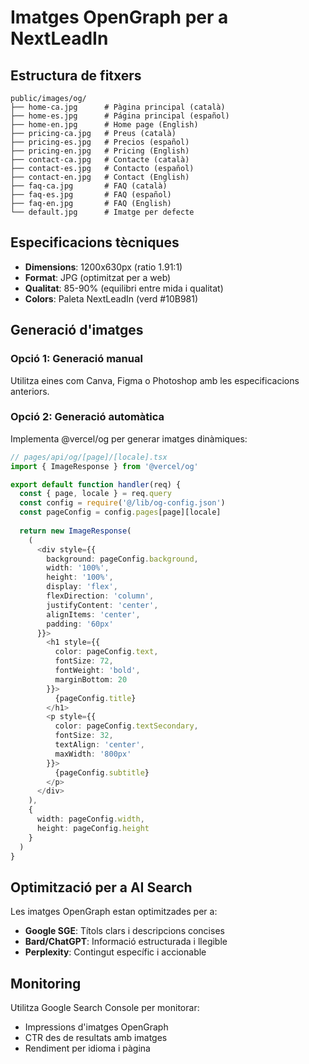 # Imatges OpenGraph per a NextLeadIn

## Estructura de fitxers

```
public/images/og/
├── home-ca.jpg      # Pàgina principal (català)
├── home-es.jpg      # Página principal (español)
├── home-en.jpg      # Home page (English)
├── pricing-ca.jpg   # Preus (català)
├── pricing-es.jpg   # Precios (español)
├── pricing-en.jpg   # Pricing (English)
├── contact-ca.jpg   # Contacte (català)
├── contact-es.jpg   # Contacto (español)
├── contact-en.jpg   # Contact (English)
├── faq-ca.jpg       # FAQ (català)
├── faq-es.jpg       # FAQ (español)
├── faq-en.jpg       # FAQ (English)
└── default.jpg      # Imatge per defecte
```

## Especificacions tècniques

- **Dimensions**: 1200x630px (ratio 1.91:1)
- **Format**: JPG (optimitzat per a web)
- **Qualitat**: 85-90% (equilibri entre mida i qualitat)
- **Colors**: Paleta NextLeadIn (verd #10B981)

## Generació d'imatges

### Opció 1: Generació manual
Utilitza eines com Canva, Figma o Photoshop amb les especificacions anteriors.

### Opció 2: Generació automàtica
Implementa @vercel/og per generar imatges dinàmiques:

```typescript
// pages/api/og/[page]/[locale].tsx
import { ImageResponse } from '@vercel/og'

export default function handler(req) {
  const { page, locale } = req.query
  const config = require('@/lib/og-config.json')
  const pageConfig = config.pages[page][locale]
  
  return new ImageResponse(
    (
      <div style={{ 
        background: pageConfig.background,
        width: '100%',
        height: '100%',
        display: 'flex',
        flexDirection: 'column',
        justifyContent: 'center',
        alignItems: 'center',
        padding: '60px'
      }}>
        <h1 style={{ 
          color: pageConfig.text,
          fontSize: 72,
          fontWeight: 'bold',
          marginBottom: 20
        }}>
          {pageConfig.title}
        </h1>
        <p style={{ 
          color: pageConfig.textSecondary,
          fontSize: 32,
          textAlign: 'center',
          maxWidth: '800px'
        }}>
          {pageConfig.subtitle}
        </p>
      </div>
    ),
    {
      width: pageConfig.width,
      height: pageConfig.height
    }
  )
}
```

## Optimització per a AI Search

Les imatges OpenGraph estan optimitzades per a:
- **Google SGE**: Títols clars i descripcions concises
- **Bard/ChatGPT**: Informació estructurada i llegible
- **Perplexity**: Contingut específic i accionable

## Monitoring

Utilitza Google Search Console per monitorar:
- Impressions d'imatges OpenGraph
- CTR des de resultats amb imatges
- Rendiment per idioma i pàgina

